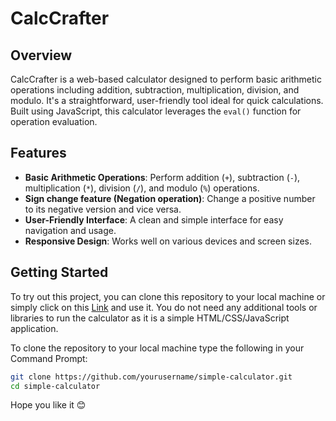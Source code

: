 # CalcCrafter

## Overview
CalcCrafter is a web-based calculator designed to perform basic arithmetic operations including addition, subtraction, multiplication, division, and modulo. It's a straightforward, user-friendly tool ideal for quick calculations. Built using JavaScript, this calculator leverages the `eval()` function for operation evaluation.

## Features
- **Basic Arithmetic Operations**: Perform addition (`+`), subtraction (`-`), multiplication (`*`), division (`/`), and modulo (`%`) operations.
- **Sign change feature (Negation operation)**: Change a positive number to its negative version and vice versa.
- **User-Friendly Interface**: A clean and simple interface for easy navigation and usage.
- **Responsive Design**: Works well on various devices and screen sizes.

## Getting Started
To try out this project, you can clone this repository to your local machine or simply click on this [Link](https://calcrafted-by-ankurgattani.netlify.app/) and use it. You do not need any additional tools or libraries to run the calculator as it is a simple HTML/CSS/JavaScript application.

To clone the repository to your local machine type the following in your Command Prompt: 
```bash
git clone https://github.com/yourusername/simple-calculator.git
cd simple-calculator
```

Hope you like it 😊
